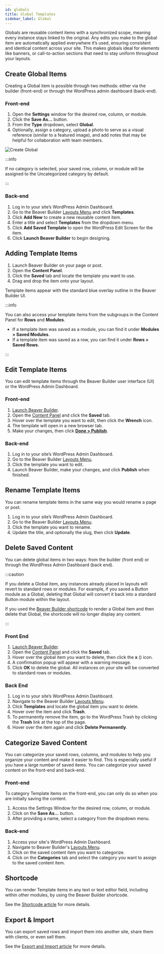 ```yaml
---
id: globals
title: Global Templates
sidebar_label: Global
---
```


Globals are reusable content items with a synchronized scope, meaning every instance stays linked to the original. Any edits you make to the global item are automatically applied everywhere it’s used, ensuring consistent and identical content across your site. This makes globals ideal for elements like banners, or call-to-action sections that need to stay uniform throughout your layouts.  

## Create Global Items

Creating a Global item is possible through two methods: either via the builder (front-end) or through the WordPress admin dashboard (back-end).

### Front-end

1. Open the **Settings** window for the desired row, column, or module.
2. Click the **Save As...** button.
3. From the **Type** dropdown, select **Global**.
4. Optionally, assign a category, upload a photo to serve as a visual reference (similar to a featured image), and add notes that may be helpful for collaboration with team members.

![Create Global](/img/beaver-builder/layouts--reusable-content--globals--1.webp)

:::info

If no category is selected, your saved row, column, or module will be assigned to the Uncategorized category by default.

:::

### Back-end

1. Log in to your site’s WordPress Admin Dashboard.
2. Go to the Beaver Builder [Layouts Menu](settings/layouts-menu.md) and click **Templates**.
3. Click **Add New** to create a new reusable content item.
4. Enter a title and select **Templates** from the dropdown menu.
5. Click **Add Saved Template** to open the WordPress Edit Screen for the item.
6. Click **Launch Beaver Builder** to begin designing.

## Adding Template Items

1. Launch Beaver Builder on your page or post.
2. Open the **Content Panel**.
3. Click the **Saved** tab and locate the template you want to use.
4. Drag and drop the item onto your layout.

Template items appear with the standard blue overlay outline in the Beaver Builder UI.

:::info

You can also access your template items from the subgroups in the Content Panel for **Rows** and **Modules**.  

- If a template item was saved as a module, you can find it under **Modules > Saved Modules**.  
- If a template item was saved as a row, you can find it under **Rows > Saved Rows**.  

:::

## Edit Template Items

You can edit template items through the Beaver Builder user interface (UI) or the WordPress Admin Dashboard.

### Front-end

1. [Launch Beaver Builder](getting-started/launch-builder.md).
2. Open the [Content Panel](user-interface/content-panel.md) and click the **Saved** tab.
3. Hover over the template you want to edit, then click the **Wrench** <i className="fas fa-wrench"></i> icon.
4. The template will open in a new browser tab.
5. Make your changes, then click [**Done > Publish**](user-interface/top-bar.md#done-button).

### Back-end

1. Log in to your site’s WordPress Admin Dashboard.
2. Go to the Beaver Builder [Layouts Menu](settings/layouts-menu.md).
3. Click the template you want to edit.
4. Launch Beaver Builder, make your changes, and click **Publish** when finished.

## Rename Template Items

You can rename template items in the same way you would rename a page or post.  

1. Log in to your site’s WordPress Admin Dashboard.  
2. Go to the Beaver Builder [Layouts Menu](settings/layouts-menu.md).  
3. Click the template you want to rename.  
4. Update the title, and optionally the slug, then click **Update**.  

## Delete Saved Content

You can delete global items in two ways: from the builder (front end) or through the WordPress Admin Dashboard (back end).  

:::caution

If you delete a Global item, any instances already placed in layouts will revert to standard rows or modules. For example, if you saved a Button module as a Global, deleting that Global will convert it back into a standard Button module within the layout.

If you used the [Beaver Builder shortcode](shortcode/index.md) to render a Global item and then delete that Global, the shortcode will no longer display any content.

:::

### Front End  

1. [Launch Beaver Builder](getting-started/launch-builder.md).  
2. Open the [Content Panel](user-interface/content-panel.md) and click the **Saved** tab.  
3. Hover over the global item you want to delete, then click the **x** (<i className="fas fa-times"></i>) icon.  
4. A confirmation popup will appear with a warning message.  
5. Click **OK** to delete the global. All instances on your site will be converted to standard rows or modules.  

### Back End  

1. Log in to your site’s WordPress Admin Dashboard.  
2. Navigate to the Beaver Builder [Layouts Menu](settings/layouts-menu.md).  
3. Click **Templates** and locate the global item you want to delete.  
4. Hover over the item and click **Trash**.  
5. To permanently remove the item, go to the WordPress Trash by clicking the **Trash** link at the top of the page.  
6. Hover over the item again and click **Delete Permanently**.

## Categorize Saved Content

You can categorize your saved rows, columns, and modules to help you organize your content and make it easier to find. This is especially useful if you have a large number of saved items. You can categorize your saved content on the front-end and back-end.

### Front-end

To category Template items on the front-end, you can only do so when you are initially saving the content.

1. Access the Settings Window for the desired row, column, or module.
2. Click on the **Save As...** button.
3. After providing a name, select a category from the dropdown menu.

### Back-end

1. Access your site's WordPress Admin Dashboard.
2. Navigate to Beaver Builder's [Layouts Menu](settings/layouts-menu.md).
3. Click on the saved content item you want to categorize.
4. Click on the **Categories** tab and select the category you want to assign to the saved content item.

## Shortcode  

You can render Template items in any text or text editor field, including within other modules, by using the Beaver Builder shortcode.  

See the [Shortcode article](shortcode/index.md) for more details.  

## Export & Import  

You can export saved rows and import them into another site, share them with clients, or even sell them.  

See the [Export and Import article](settings/export-import.md) for more details.
